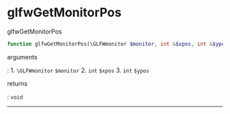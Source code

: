 # glfwGetMonitorPos
glfwGetMonitorPos

```php
function glfwGetMonitorPos(\GLFWmonitor $monitor, int &$xpos, int &$ypos) : void
```

arguments

:    1. `\GLFWmonitor` `$monitor` 
    2. `int` `$xpos` 
    3. `int` `$ypos` 

returns

:    `void` 

---
     
